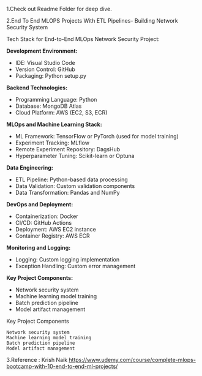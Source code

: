 1.Check out Readme Folder for deep dive.                                                     


2.End To End MLOPS Projects With ETL Pipelines- Building Network Security System 


Tech Stack for End-to-End MLOps Network Security Project:

**Development Environment:**
- IDE: Visual Studio Code
- Version Control: GitHub
- Packaging: Python setup.py

**Backend Technologies:**
- Programming Language: Python
- Database: MongoDB Atlas
- Cloud Platform: AWS (EC2, S3, ECR)

**MLOps and Machine Learning Stack:**
- ML Framework: TensorFlow or PyTorch (used for model training)
- Experiment Tracking: MLflow
- Remote Experiment Repository: DagsHub
- Hyperparameter Tuning: Scikit-learn or Optuna

**Data Engineering:**
- ETL Pipeline: Python-based data processing
- Data Validation: Custom validation components
- Data Transformation: Pandas and NumPy

**DevOps and Deployment:**
- Containerization: Docker
- CI/CD: GitHub Actions
- Deployment: AWS EC2 instance
- Container Registry: AWS ECR

**Monitoring and Logging:**
- Logging: Custom logging implementation
- Exception Handling: Custom error management

**Key Project Components:**
- Network security system
- Machine learning model training
- Batch prediction pipeline
- Model artifact management

Key Project Components

    Network security system
    Machine learning model training
    Batch prediction pipeline
    Model artifact management

3.Reference : Krish Naik https://www.udemy.com/course/complete-mlops-bootcamp-with-10-end-to-end-ml-projects/
